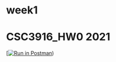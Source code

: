 # week1
# CSC3916_HW0 2021
[[![Run in Postman](https://run.pstmn.io/button.svg)](https://app.getpostman.com/run-collection/3da58f37bed3c07dc5e5#?env%5Bhw0%5D=W3sia2V5IjoiYm9va190aXRsZSIsInZhbHVlIjoiVHVyaW5nIiwiZW5hYmxlZCI6dHJ1ZX0seyJrZXkiOiJpZCIsInZhbHVlIjoiUW5VUEJBQUFRQkFKIiwiZW5hYmxlZCI6dHJ1ZX1d))